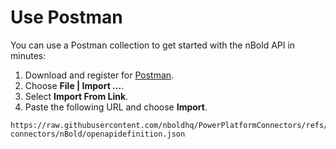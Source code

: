 # Use Postman

You can use a Postman collection to get started with the nBold API in minutes:
1. Download and register for [Postman](https://www.getpostman.com/).
2. Choose **File | Import ...**.
3. Select **Import From Link**.
4. Paste the following URL and choose **Import**.

```
https://raw.githubusercontent.com/nboldhq/PowerPlatformConnectors/refs/heads/dev/certified-connectors/nBold/openapidefinition.json
```
